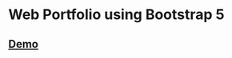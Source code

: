 # Web Portfolio using Bootstrap 5 
## [Demo](https://wahidrizka.github.io/portfolio-website-bootstrap)
